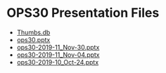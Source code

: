 <!--
This is a machine generated file, and should not be edited, as it will be overwritten with future updates.
-->

# OPS30 Presentation Files

- [Thumbs.db](https://globaleventcdn.blob.core.windows.net/assets/ops/ops30/Thumbs.db)
- [ops30.pptx](https://globaleventcdn.blob.core.windows.net/assets/ops/ops30/ops30.pptx)
- [ops30-2019-11_Nov-30.pptx](https://globaleventcdn.blob.core.windows.net/assets/ops/ops30/ops30-2019-11_Nov-30.pptx)
- [ops30-2019-11_Nov-04.pptx](https://globaleventcdn.blob.core.windows.net/assets/ops/ops30/ops30-2019-11_Nov-04.pptx)
- [ops30-2019-10_Oct-24.pptx](https://globaleventcdn.blob.core.windows.net/assets/ops/ops30/ops30-2019-10_Oct-24.pptx)


